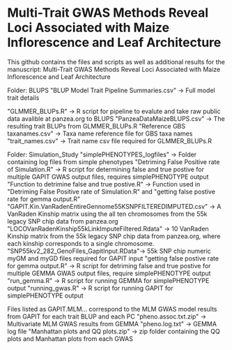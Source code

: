 # Multi-Trait GWAS Methods Reveal Loci Associated with Maize Inflorescence and Leaf Architecture
This github contains the files and scripts as well as additional results for the manuscript:
Multi-Trait GWAS Methods Reveal Loci Associated with Maize Inflorescence and Leaf Architecture

Folder: BLUPS
  "BLUP Model Trait Pipeline Summaries.csv" -> Full model trait details 
  
 "GLMMER_BLUPs.R" -> R script for pipeline to evalute and take raw public data avalible at panzea.org to BLUPS
  "PanzeaDataMaizeBLUPS.csv" -> The resulting trait BLUPs from GLMMER_BLUPs.R
  "Reference GBS taxanames.csv" -> Taxa name reference file for GBS taxa names
  "trait_names.csv" -> Trait name csv file required for GLMMER_BLUPs.R

Folder: Simulation_Study
  "simplePHENOTYPES_logfiles" -> Folder containing log files from simple phenotypes
  "Detriming False Positive rate of Simulation.R" -> R script for determining false and true postive for multiple GAPIT GWAS  output files, requires simplePHENOTYPE output
  "Function to detrimine false and true postive.R" -> Function used in "Detriming False Positive rate of Simulation.R" and "getting false postive rate for gemma output.R"
  "GAPIT.Kin.VanRadenEntireGennome55KSNPFILTEREDIMPUTED.csv" -> A VanRaden Kinship matrix using the all ten chromosomes from the 55k legacy SNP chip data from panzea.org
  "LOCOVanRadenKinship55kLinkImputeFiltered.Rdata" -> 10 VanRaden Kinship matrix from the 55k legacy SNP chip data from panzea.org, where each kinship corresponds to a single chromosome.
  "SNP55kv2_282_GenoFiles_GapitInput.RData"-> 55k SNP chip numeric myGM and myGD files required for GAPIT input 
  "getting false postive rate for gemma output.R" -> R script for detriming false and true postive for multiple GEMMA GWAS output files, require simplePHENOTYPE output
  "run_gemma.R" -> R script for running GEMMA for simplePHENOTYPE output
  "running_gwas.R" -> R script for running GAPIT for simplePHENOTYPE output 
  
Files listed as GAPIT.MLM... correspond to the MLM GWAS model results from GAPIT for each trait BLUP and each PC
"pheno.assoc.txt.zip" -> Multivariate MLM GWAS results from GEMMA
"pheno.log.txt" -> GEMMA log file
"Manhattan plots and QQ plots.zip" ->  zip folder containing the QQ plots and Manhattan plots from each GWAS 

